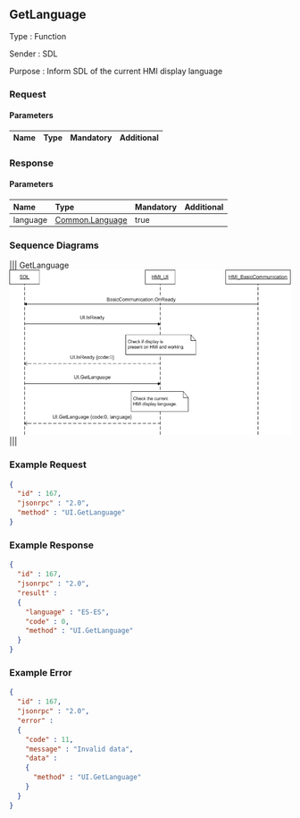 ## GetLanguage

Type
: Function

Sender
: SDL

Purpose
: Inform SDL of the current HMI display language

### Request

#### Parameters

|Name|Type|Mandatory|Additional|
|:---|:---|:--------|:---------|

### Response

#### Parameters

|Name|Type|Mandatory|Additional|
|:---|:---|:--------|:---------|
|language|[Common.Language](../../common/enums/index.md#language)|true||
### Sequence Diagrams
|||
GetLanguage
![GetLanguage](./assets/GetLanguage.png)
|||

### Example Request

```json
{
  "id" : 167,
  "jsonrpc" : "2.0",
  "method" : "UI.GetLanguage"
}
```
### Example Response

```json
{
  "id" : 167,
  "jsonrpc" : "2.0",
  "result" :
  {
    "language" : "ES-ES",
    "code" : 0,
    "method" : "UI.GetLanguage"
  }
}
```

### Example Error

```json
{
  "id" : 167,
  "jsonrpc" : "2.0",
  "error" :
  {
    "code" : 11,
    "message" : "Invalid data",
    "data" :
    {
      "method" : "UI.GetLanguage"
    }
  }
}
```
